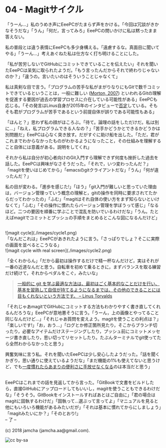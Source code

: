 

# 04 - Magitサイクル

「うーん…」私のうめき声にEeePCがたまらず声をかける。「今回は冗談がきかなそうだな」「うん」「何だ，言ってみろ」EeePCの問いかけに私は黙ったまま答えない。  

私の普段とは違う表情にEeePCも多少身構える。「遠慮するな。真面目に聞いてやる」「うーん…」考えあぐねた私は仕方なく打ち明けることにした。  

「私が苦労しないでGitHubにコミットできていることを伝えたい」それを聞いたEeePCは呆気に取られたようだ。「もう言ったんだからそれで終わりじゃないのか？」「違うの。言いたいのはそういうことじゃなくて」  

私は真剣な目で言う。「プログラムの苦手な私がまがりなりにもGitで数千コミットできているということは，一般に難しい ([Morton, 2007](https://gist.github.com/dukeofgaming/2150263)) といわれるGitの理解を促進する要因が過去の学習プロセスに介在している可能性がある」EeePCも応じる。「その発言はLinus自身が2015年のインタビューで[否定](https://jp.linux.com/news/linuxcom-exclusive/428524-lco2015041401)している。そもそも君がプログラムが苦手であるという前提自体が誤りである可能性もある」  

「ほんと？」思わず私の顔がほころぶ。「待て。論理の話をしただけだ。私は別に…」「ねえ，私プログラムできる人なの？」「苦手かどうかとできるかどうかは別問題だ」EeePCは心なく突き放す。だがすぐに助け船を出した。「ただ，君がこれまでわからなかったものがわかるようになったこと，その仕組みを理解すること自体には意義がある。説明をしてくれ」  

それから私は自分が初心者向けのGit入門すら理解できず何度も挫折した過去を話した。EeePCは興味がなさそうだった。「それで，いつ変わったんだ？」「magitを使いはじめてから」「emacsのgitクライアントだな」「うん」「何が違ったんだ？」  

私の目が変わる。「進歩を感じた!」「ほう」「git入門が難しいと思っていた理由は，バージョン管理っていう概念の理解と，gitの操作を同時に要求されてたからだってわかったの」「ふむ」「magitはそれ自体の使い方をまず知らないといけなくて」「ふむ」「その操作に慣れたらバージョン管理を学ぼうって感じ」「なるほど。二つの要因を順番に学ぶことで混乱を防いでいるわけだな」「うん。たとえばmagitでコミットとプッシュの手順をまとめるとこんな図になるんだけど」  

<br>  
![magit cycle](./images/cycle1.png)  

<br>  
「なんだこれは」EeePCがあきれたように言う。「さっぱりでしょ？そこに実際の画面を並べるとこうなる」  

<br>  
![magit cycle with real screen](./images/cycle2.png)  

「全くわからん」「だから最初は操作するだけで精一杯なんだけど，実はそれが一番の近道なんだと思う。自転車を初めて乗るときに，まずバランスを取る練習だけ続けて，それからペダルをこぐ，みたいな」  

> [一般的に git を学ぶ最適な方法は、最初はごく基本的なことだけを行い、基本を習熟して自信が持てるようになるまでは、その他のできることには目もくれないという方法です。 &#x2013; Linus Torvalds](https://jp.linux.com/news/linuxcom-exclusive/428524-lco2015041401)  

「それじゃあmagitでGitHubにコミットする方法もわかりやすく書き直してくれるんだろうな」EeePCが意地悪そうに言う。「うーん，上の画像とやってること同じなんだけど…」「それじゃあ質問を変えよう。magitを使うことの利点は？」「楽しいです!」「お，おう…」「ログとか修正箇所見たり，そこからブランチ切ったり，必要なアイテムだけステージングしたり，プッシュ前にコミットメッセージ書き直したり，思い切ってリセットしたり。たぶんターミナルでgit使ってたら全然わからなかったと思う」  

興奮気味に言う私。それを聞いたEeePCは少し安心したようだった。「話を聞くかぎり，思い通りに使えているようだな」「まだ機能の1%も使えてないと思うけど，でも[一度慣れたらあまりの便利さに手放せなくなる](https://qiita.com/maueki/items/70dbf62d8bd2ee348274)のは本当だと思う」  

<br>  
EeePCはこれまでの話を見返してから言った。「GitBookで文書をビルドしたら，直接GitHubにアップロードしてもいいし，magitを使うこともできるわけだな」「そうそう。GitBookをインストールすればあとはご自由に」「君の場合はmagitに固執するわけだ」「固執って…選ぶって言ってよ」「マニュアルを見ると他にもいろいろ機能があるみたいだが」「それは基本に慣れてからにしましょう」「magitみたいにか？」「そのとおり!」  

<br>  
&#x2013; 了 &#x2013;  

<br>  
<br>  
(c) 2018 jamcha (jamcha.aa@gmail.com).  

![cc by-sa](https://i.creativecommons.org/l/by-sa/4.0/88x31.png)  

